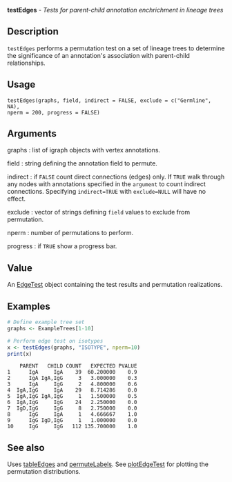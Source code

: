 **testEdges** - *Tests for parent-child annotation enchrichment in lineage trees*

Description
--------------------

`testEdges` performs a permutation test on a set of lineage trees to determine
the significance of an annotation's association with parent-child relationships.


Usage
--------------------
```
testEdges(graphs, field, indirect = FALSE, exclude = c("Germline", NA),
nperm = 200, progress = FALSE)
```

Arguments
-------------------

graphs
:   list of igraph objects with vertex annotations.

field
:   string defining the annotation field to permute.

indirect
:   if `FALSE` count direct connections (edges) only. If 
`TRUE` walk through any nodes with annotations specified in 
the `argument` to count indirect connections. Specifying
`indirect=TRUE` with `exclude=NULL` will have no effect.

exclude
:   vector of strings defining `field` values to exclude from 
permutation.

nperm
:   number of permutations to perform.

progress
:   if `TRUE` show a progress bar.




Value
-------------------

An [EdgeTest](EdgeTest-class.md) object containing the test results and permutation
realizations.



Examples
-------------------

```R
# Define example tree set
graphs <- ExampleTrees[1-10]

# Perform edge test on isotypes
x <- testEdges(graphs, "ISOTYPE", nperm=10)
print(x)
```


```
    PARENT   CHILD COUNT   EXPECTED PVALUE
1      IgA     IgA    39  60.200000    0.9
2      IgA IgA,IgG     3   3.000000    0.3
3      IgA     IgG     2   4.800000    0.6
4  IgA,IgG     IgA    29   8.714286    0.0
5  IgA,IgG IgA,IgG     1   1.500000    0.5
6  IgA,IgG     IgG    24   2.250000    0.0
7  IgD,IgG     IgG     8   2.750000    0.0
8      IgG     IgA     1   4.666667    1.0
9      IgG IgD,IgG     1   1.000000    0.0
10     IgG     IgG   112 135.700000    1.0

```



See also
-------------------

Uses [tableEdges](tableEdges.md) and [permuteLabels](permuteLabels.md). 
See [plotEdgeTest](plotEdgeTest.md) for plotting the permutation distributions.



